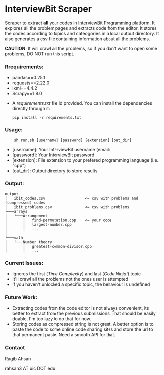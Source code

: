 # InterviewBit Scraper

Scraper to extract **all** your codes in [InterviewBit Programming](https://www.interviewbit.com/courses/programming/) platform. It explores all the problem pages and extracts code from the editor. It stores the codes according to topics and cateogories in a local output directory. It also generates a csv file containing information about all the problems.

**CAUTION**: It will crawl **all** the problems, so if you don't want to open some problems, DO NOT run this script.


### Rrequirements: 
- pandas==0.25.1
- requests==2.22.0
- lxml==4.4.2
- Scrapy==1.8.0

* A *requirements.txt* file id provided. You can install the dependencies directly through it:

    ```pip install -r requirements.txt```


### Usage:

```
    sh run.sh [username] [password] [extension] [out_dir]
```

- [username]: Your InterviewBit username (email)
- [password]: Your InterviewBit password
- [extension]: File extension to your prefered programming language (i.e. "cpp")
- [out_dir]: Output directory to store results


### Output:

```
output
│   ibit_codes.csv                  <= csv with problems and (compressed) codes 
│   ibit_problems.csv               <= csv with problems
└───arrays
│   └───Arrangement
│       │   find-permutation.cpp    <= your code
│       │   largest-number.cpp
│       │   ...
│  
└───math
│   └───Number theory
│       │   greatest-common-divisor.cpp
│       │   ...
```

### Current Issues:

- Ignores the first (_Time Complexity_) and last (_Code Ninja!_) topic
- It'll crawl all the problems not the ones user is attempted
- If you haven't unlocked a specific topic, the behaviour is undefined


### Future Work:

- Extracting codes from the code editor is not always convenient, its better to extract from the previous submissions. That should be easily doable. I'm too lazy to do that for now. 
- Storing codes as compressed string is not great. A better option is to paste the code to some online code sharing sites and store the url to that permanent paste. Need a smooth API for that.



### Contact

Ragib Ahsan

rahsan3 AT uic DOT edu
